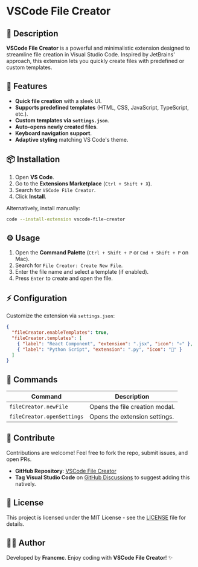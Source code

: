 # VSCode File Creator

## 📝 Description
**VSCode File Creator** is a powerful and minimalistic extension designed to streamline file creation in Visual Studio Code. Inspired by JetBrains' approach, this extension lets you quickly create files with predefined or custom templates.

## 🚀 Features
- **Quick file creation** with a sleek UI.
- **Supports predefined templates** (HTML, CSS, JavaScript, TypeScript, etc.).
- **Custom templates via `settings.json`**.
- **Auto-opens newly created files**.
- **Keyboard navigation support**.
- **Adaptive styling** matching VS Code's theme.

## 📦 Installation
1. Open **VS Code**.
2. Go to the **Extensions Marketplace** (`Ctrl + Shift + X`).
3. Search for `VSCode File Creator`.
4. Click **Install**.

Alternatively, install manually:
```sh
code --install-extension vscode-file-creator
```

## ⚙️ Usage
1. Open the **Command Palette** (`Ctrl + Shift + P` or `Cmd + Shift + P` on Mac).
2. Search for `File Creator: Create New File`.
3. Enter the file name and select a template (if enabled).
4. Press `Enter` to create and open the file.

## ⚡ Configuration
Customize the extension via `settings.json`:
```json
{
  "fileCreator.enableTemplates": true,
  "fileCreator.templates": [
    { "label": "React Component", "extension": ".jsx", "icon": "⚛️" },
    { "label": "Python Script", "extension": ".py", "icon": "🐍" }
  ]
}
```

## 🎯 Commands
| Command | Description |
|---------|-------------|
| `fileCreator.newFile` | Opens the file creation modal. |
| `fileCreator.openSettings` | Opens the extension settings. |

## 🤝 Contribute
Contributions are welcome! Feel free to fork the repo, submit issues, and open PRs.
- **GitHub Repository**: [VSCode File Creator](https://github.com/franmc01/vscode-file-creator)
- **Tag Visual Studio Code** on [GitHub Discussions](https://github.com/microsoft/vscode/discussions) to suggest adding this natively.

## 📜 License
This project is licensed under the MIT License - see the [LICENSE](LICENSE) file for details.

## 👨‍💻 Author
Developed by **Francmc**. Enjoy coding with **VSCode File Creator**! ✨
